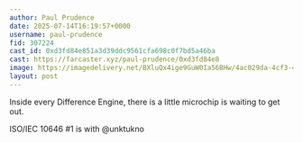 ```yaml
---
author: Paul Prudence
date: 2025-07-14T16:19:57+0000
username: paul-prudence
fid: 307224
cast_id: 0xd3fd84e851a3d39ddc9561cfa698c0f7bd5a46ba
cast: https://farcaster.xyz/paul-prudence/0xd3fd84e8
image: https://imagedelivery.net/BXluQx4ige9GuW0Ia56BHw/4ac029da-4cf3-4c2b-acad-019b86905900/original
layout: post
---
```

Inside every Difference Engine, there is a little microchip is waiting to get out.  
  
ISO/IEC 10646 #1 is with @unktukno  

<img src='https://imagedelivery.net/BXluQx4ige9GuW0Ia56BHw/4ac029da-4cf3-4c2b-acad-019b86905900/original' alt='' referrerpolicy='no-referrer'/>